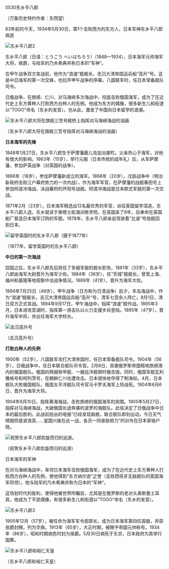 0530东乡平八郎

（万象历史特约作者：东西望）

83年前的今天，1934年5月30日，第1个击败西方的东方人，日本军神东乡平八郎病逝

![东乡平八郎2](东乡平八郎2.jpg)

东乡平八郎（日语：とうごう へいはちろう）（1848—1934），日本海军元帅海军大将，侯爵，与陆军的乃木希典并称日本的“军神”。

在甲午战争双方宣战前，他作为“浪速”舰舰长，击沉大清帝国运兵船“高升”号。这是中日海军的第一次交锋，也拉开甲午战争的序幕。八国联军时，任日本常备舰队司令。

日俄战争，在旅顺、仁川、对马海峡多次海战中，彻底击败俄国海军，成为了在近代史上东方黄种人打败西方白种人的先例。他成为东方的偶像，很多新生儿和街道以“TOGO”命名（东乡的发音）。也从此，激发了中国向日本留学的浪潮。

![东乡平八郎大将在旗舰三笠号舰桥上指挥对马海峡海战的油画](东乡平八郎大将在旗舰三笠号舰桥上指挥对马海峡海战的油画.jpg)

（东乡平八郎大将在旗舰三笠号指挥对马海峡海战的油画）

**日本海军的先锋**

1848年1月27日，东乡平八郎生于萨摩藩鹿儿岛加治屋町。父亲热心于海军，对他有很大的影响。1863年（15岁），举行元服（日本传统的成年礼）后，从军萨摩藩，参加萨英战争（对英国的战争）。

1866年（18岁），参加萨摩藩新成立的海军。1868年（20岁），戊辰战争中（明治新政府击败江户幕府势力的一次内战），作为海军军官，在萨摩藩的战舰春田号上参加阿波冲海战，决战幕府的开阳号战舰。阿波冲海战是日本欧式军舰的第一次交战。

1871年2月（23岁），日本海军精选出12名最优秀的军官，派往英国留学深造，东乡平八郎入选。东乡就读于泰晤士航海训练学院，在英国呆了8年，后奉命在英国船厂督造日本海军订购的军舰。1878年，东乡平八郎亲自驾驶着“比睿”号炮舰回到日本。

![留学英国时的东乡平八郎（摄于1877年）](留学英国时的东乡平八郎（摄于1877年）.jpg)

（1877年，留学英国时的东乡平八郎）

**中日的第一次海战**

回国之后，东乡平八郎先后担任了多艘军舰的舰长职务。1881年（33岁），东乡平八郎由海军大尉晋升为海军少佐。1884年（36岁），任“天城”舰舰长，曾至上海、福州和基隆等地观察中法战争情况。1889年（41岁），晋升为海军大佐。

1894年7月25日（46岁），甲午战争（日方称为日清战争）前夕，丰岛海战中，作为“浪速”舰舰长，击沉大清帝国运兵船“高升”号，清军七百余人阵亡。8月1日，清日双方正式宣战。1894年9月17日，甲午海战中，指挥“浪速”舰作战。1895年3月，日本进攻澎湖时，指挥第一游击队以火力支援步兵登陆。1895年（47岁），晋升海军中将，并出任海军大学校长。

![击沉高升号](击沉高升号.jpg)

（击沉高升号）

**打败白种人的先例**

1900年（52岁），八国联军攻打大清帝国时，任日本常备舰队司令。1904年（56岁），日俄战争中，任日本联合舰队司令官。2月8日，突袭俄罗斯帝国租地旅顺港内的俄国舰队。俄国的两艘铁甲舰、一艘巡洋舰顿时被击毁。同时，俄国军舰瓦利雅格号和柯列茨号，在朝鲜仁川也遭攻击。日本很快地夺得了制海权。4月，日本舰队大败俄国舰队，俄国太平洋舰队司令官马卡罗夫海军上将战死。1904年6月6日，晋升为海军大将。

1904年8月10日，指挥黄海海战，击败旅顺的俄国海军的突围。1905年5月27日，指挥对马海峡海战，大破俄国长途奔袭的波罗的海舰队。此役决定了日俄战争中日本的最后胜利。此战前拍出的电报“已经发现敌舰，联合舰队即刻出动，今日天气晴朗但是波浪高……皇国兴废在此一战，各员一同奋励努力”的训令在日本家喻户晓。

![祝贺东乡平八郎凯旋而归的巡游。](祝贺东乡平八郎凯旋而归的巡游。.jpg)

（祝贺东乡平八郎凯旋而归的巡游）

日本海军的军神

在对马海峡海战中，率领日本海军击败俄国海军，成为了在近代史上东方黄种人打败西方白种人的先例，使他得到“东方纳尔逊”之誉（击败西班牙无敌舰队的英国海军将领）。他与陆军的乃木希典并称为日本的“军神”。

这场划时代的胜利，使得他被世界所瞩目，尤其是在俄罗斯的老对头奥斯曼土耳其，他成为了平民偶像，有很多新生儿和街道以“TOGO”命名（东乡的发音）。

![东乡平八郎3](东乡平八郎3.jpg)

1905年12月（57岁），被任命为海军军令部部长，成为日本海军第四任首脑，并获伯爵封赐，列为华族。1913年（65岁），大正时期，被赐予帝国元帅称号。1934年（86岁），昭和时期病危时封为侯爵。5月30日病死于东京，日本政府为其举行国葬。

![东乡平八郎和裕仁天皇](东乡平八郎和裕仁天皇.jpg)

（东乡平八郎和裕仁天皇）